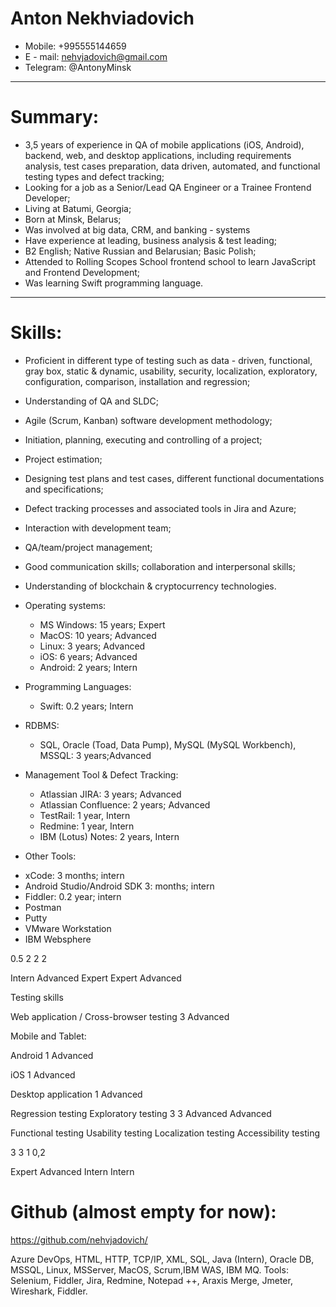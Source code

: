 # Anton Nekhviadovich
* Mobile: +995555144659
* E - mail: nehvjadovich@gmail.com 
* Telegram: @AntonyMinsk
---
# Summary:
* 3,5 years of experience in QA of mobile applications (iOS, Android), backend, web, and desktop applications, including requirements analysis, test cases preparation, data driven, automated, and functional testing types and defect tracking;
* Looking for a job as a Senior/Lead QA Engineer or a Trainee Frontend Developer;
* Living at Batumi, Georgia;
* Born at Minsk, Belarus;
* Was involved at big data, CRM, and banking - systems
* Have experience at leading, business analysis & test leading;
* B2 English; Native Russian and Belarusian; Basic Polish;
* Attended to Rolling Scopes School frontend school to learn JavaScript and Frontend Development;
* Was learning Swift programming language.
---
# Skills:
* Proficient in different type of testing such as data - driven, functional, gray box, static & dynamic, usability, security, localization, exploratory, configuration, comparison, installation and  regression;
* Understanding of QA and SLDC;
* Agile (Scrum, Kanban) software development methodology;
* Initiation, planning, executing and controlling of a project;
* Project estimation;
* Designing test plans and test cases, different functional documentations and specifications;
* Defect tracking processes and associated tools in Jira and Azure;
* Interaction with development team;
* QA/team/project management;
* Good communication skills; collaboration and interpersonal skills;
* Understanding of blockchain & cryptocurrency technologies.
* Operating systems:
    + MS Windows: 15 years; Expert
    + MacOS: 10 years; Advanced
    + Linux: 3 years; Advanced
    + iOS: 6 years; Advanced
    + Android: 2 years; Intern
 
* Programming Languages:
    + Swift: 0.2 years; Intern
 
* RDBMS:
    + SQL, Oracle (Toad, Data Pump), MySQL (MySQL Workbench), MSSQL: 3 years;Advanced
 
* Management Tool & Defect Tracking:
    + Atlassian JIRA: 3 years; Advanced
    + Atlassian Confluence: 2 years; Advanced
    + TestRail: 1 year, Intern
    + Redmine: 1 year, Intern
    + IBM (Lotus) Notes: 2 years, Intern

* Other Tools:
 + xCode: 3 months; intern
 + Android Studio/Android SDK 3: months; intern
+ Fiddler: 0.2 year; intern
+ Postman
+ Putty
+ VMware Workstation
+ IBM Websphere

0.5
2
2
2
 
Intern Advanced
Expert
Expert
Advanced
 
 
 
 
 
 
 
 
 
 
 
 
Testing skills
 
 
 
Web application / Cross-browser testing
3
  Advanced
 
Mobile and Tablet:
 
 
 
Android
1
 Advanced
 
iOS
1
 Advanced
 
Desktop application
1
 Advanced
 
Regression testing
Exploratory testing
3
3
 Advanced
 Advanced
 

Functional testing
Usability testing
Localization testing
Accessibility testing
 
3
3
1
0,2
 
 Expert
 Advanced
 Intern
 Intern


# Github (almost empty for now): 
https://github.com/nehvjadovich/

Azure DevOps,
HTML, HTTP, TCP/IP, XML, SQL, Java (Intern), Oracle DB, MSSQL, Linux, MSServer,
MacOS, Scrum,IBM WAS, IBM MQ.
Tools: Selenium, Fiddler, Jira, Redmine, Notepad ++, Araxis Merge, Jmeter, Wireshark, Fiddler.

